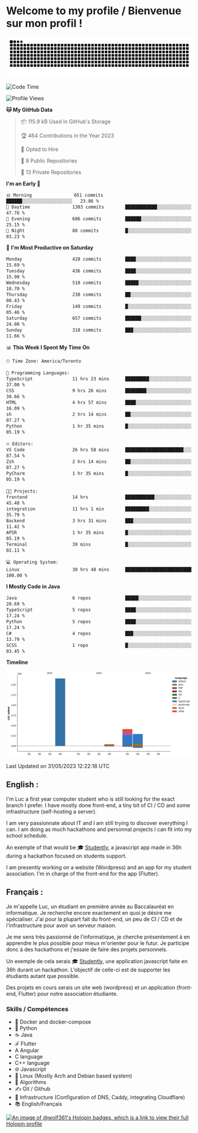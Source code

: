 # Welcome to my profile / Bienvenue sur mon profil !

![snake gif](https://github.com/wolf-361/wolf-361/blob/output/github-contribution-grid-snake.svg)

<!--START_SECTION:waka-->
![Code Time](http://img.shields.io/badge/Code%20Time-144%20hrs%2031%20mins-blue)

![Profile Views](http://img.shields.io/badge/Profile%20Views-0-blue)

**🐱 My GitHub Data** 

> 📦 115.9 kB Used in GitHub's Storage 
 > 
> 🏆 464 Contributions in the Year 2023
 > 
> 💼 Opted to Hire
 > 
> 📜 8 Public Repositories 
 > 
> 🔑 13 Private Repositories 
 > 
**I'm an Early 🐤** 

```text
🌞 Morning                651 commits         ██████░░░░░░░░░░░░░░░░░░░   23.86 % 
🌆 Daytime                1303 commits        ████████████░░░░░░░░░░░░░   47.76 % 
🌃 Evening                686 commits         ██████░░░░░░░░░░░░░░░░░░░   25.15 % 
🌙 Night                  88 commits          █░░░░░░░░░░░░░░░░░░░░░░░░   03.23 % 
```
📅 **I'm Most Productive on Saturday** 

```text
Monday                   428 commits         ████░░░░░░░░░░░░░░░░░░░░░   15.69 % 
Tuesday                  436 commits         ████░░░░░░░░░░░░░░░░░░░░░   15.98 % 
Wednesday                510 commits         █████░░░░░░░░░░░░░░░░░░░░   18.70 % 
Thursday                 230 commits         ██░░░░░░░░░░░░░░░░░░░░░░░   08.43 % 
Friday                   149 commits         █░░░░░░░░░░░░░░░░░░░░░░░░   05.46 % 
Saturday                 657 commits         ██████░░░░░░░░░░░░░░░░░░░   24.08 % 
Sunday                   318 commits         ███░░░░░░░░░░░░░░░░░░░░░░   11.66 % 
```


📊 **This Week I Spent My Time On** 

```text
🕑︎ Time Zone: America/Toronto

💬 Programming Languages: 
TypeScript               11 hrs 23 mins      █████████░░░░░░░░░░░░░░░░   37.00 % 
CSS                      9 hrs 26 mins       ████████░░░░░░░░░░░░░░░░░   30.66 % 
HTML                     4 hrs 57 mins       ████░░░░░░░░░░░░░░░░░░░░░   16.09 % 
sh                       2 hrs 14 mins       ██░░░░░░░░░░░░░░░░░░░░░░░   07.27 % 
Python                   1 hr 35 mins        █░░░░░░░░░░░░░░░░░░░░░░░░   05.19 % 

🔥 Editors: 
VS Code                  26 hrs 58 mins      ██████████████████████░░░   87.54 % 
Zsh                      2 hrs 14 mins       ██░░░░░░░░░░░░░░░░░░░░░░░   07.27 % 
PyCharm                  1 hr 35 mins        █░░░░░░░░░░░░░░░░░░░░░░░░   05.19 % 

🐱‍💻 Projects: 
frontend                 14 hrs              ███████████░░░░░░░░░░░░░░   45.48 % 
integration              11 hrs 1 min        █████████░░░░░░░░░░░░░░░░   35.79 % 
Backend                  3 hrs 31 mins       ███░░░░░░░░░░░░░░░░░░░░░░   11.42 % 
APSR                     1 hr 35 mins        █░░░░░░░░░░░░░░░░░░░░░░░░   05.19 % 
Terminal                 39 mins             █░░░░░░░░░░░░░░░░░░░░░░░░   02.11 % 

💻 Operating System: 
Linux                    30 hrs 48 mins      █████████████████████████   100.00 % 
```

**I Mostly Code in Java** 

```text
Java                     6 repos             █████░░░░░░░░░░░░░░░░░░░░   20.69 % 
TypeScript               5 repos             ████░░░░░░░░░░░░░░░░░░░░░   17.24 % 
Python                   5 repos             ████░░░░░░░░░░░░░░░░░░░░░   17.24 % 
C#                       4 repos             ███░░░░░░░░░░░░░░░░░░░░░░   13.79 % 
SCSS                     1 repo              █░░░░░░░░░░░░░░░░░░░░░░░░   03.45 % 
```



**Timeline**

![Lines of Code chart](https://raw.githubusercontent.com/wolf-361/wolf-361/main/assets/bar_graph.png)


 Last Updated on 31/05/2023 12:22:18 UTC
<!--END_SECTION:waka-->

## English : 

I'm Luc a first year computer student who is still looking for the exact branch I prefer. I have mostly done front-end, a tiny bit of CI / CD and some infrastructure (self-hosting a server).

I am very passionnate about IT and I am still trying to discover everything I can. I am doing as much hackathons and personnal projects I can fit into my school schedule.

An exemple of that would be 🎓 [Studently](https://github.com/wolf-361/Studently-CodeJam12), a javascript app made in 36h during a hackathon focused on students support.

I am presently working on a website (Wordpress) and an app for my student association. I'm in charge of the front-end for the app (Flutter).

## Français :

Je m'appelle Luc, un étudiant en première année au Baccalauréat en informatique. Je recherche encore exactement en quoi je désire me spécialiser. J'ai pour la plupart fait du front-end, un peu de CI / CD et de l'infrastructure pour avoir un serveur maison.

Je me sens très passionné de l'informatique, je cherche présentement à en apprendre le plus possible pour mieux m'orienter pour le futur. Je participe donc à des hackathons et j'essaie de faire des projets personnels.

Un exemple de cela serais 🎓 [Studently](https://github.com/wolf-361/Studently-CodeJam12), une application javascript faite en 36h durant un hackathon. L'objectif de celle-ci est de supporter les étudiants autant que possible.

Des projets en cours serais un site web (wordpress) et un application (front-end, Flutter) pour notre association étudiante.

###  Skills / Compétences

* 🐋 Docker and docker-compose
* 🐍 Python
* ☕ Java
* ℱ Flutter
* A Angular
* C language
* C++ language
* 🌐 Javascript
* 🐧 Linux (Mostly Arch and Debian based system)
* 🧩 Algorithms
* ✍️ Git / Github
* 📜 Infrastructure (Configuration of DNS, Caddy, integrating Cloudflare)
* 📚 English/Français

[![An image of @wolf361's Holopin badges, which is a link to view their full Holopin profile](https://holopin.me/wolf361)](https://holopin.io/@wolf361)


